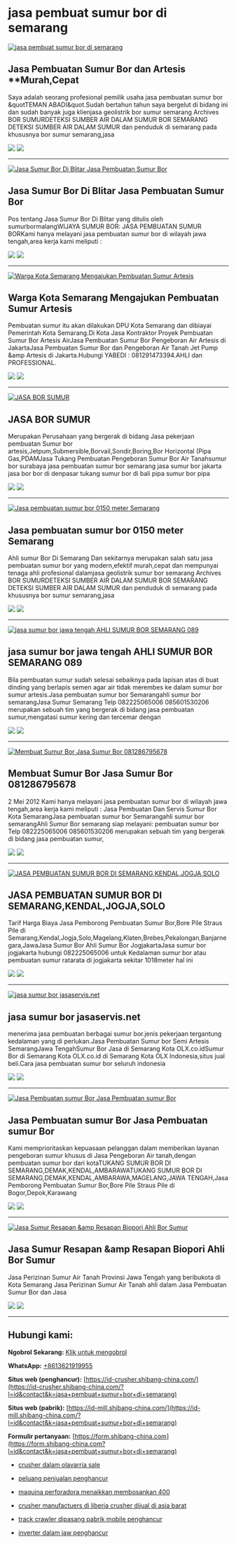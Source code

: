 # jasa pembuat sumur bor di semarang

<a href="https://swt.shibang-china.com/?l=id&img&k=jasa+pembuat+sumur+bor+di+semarang" target="_blank">![jasa pembuat sumur bor di semarang](http://static.shibang-china.com/all-800x300/860.jpg)</a>

## Jasa Pembuatan Sumur Bor dan Artesis **Murah,Cepat
Saya adalah seorang profesional pemilik usaha jasa pembuatan sumur bor &quotTEMAN ABADI&quot.Sudah bertahun tahun saya bergelut di bidang ini dan sudah banyak juga klienjasa geolistrik bor sumur semarang Archives BOR SUMURDETEKSI SUMBER AIR DALAM SUMUR BOR SEMARANG DETEKSI SUMBER AIR DALAM SUMUR dan penduduk di semarang pada khususnya bor sumur semarang,jasa


<a href="https://whatsapp.shibangsoft.com/WhatsApp.php" target="_blank" title="WhatsApp">![](http://static.shibang-china.com/icon/whatsapp.png)</a> <a href="https://swt.shibang-china.com/?l=id&icon&k=jasa+pembuat+sumur+bor+di+semarang" target="_blank">![](http://static.shibang-china.com/icon/chat-id.png)</a>

---

<a href="https://swt.shibang-china.com/?l=id&img&k=jasa+pembuat+sumur+bor+di+semarang" target="_blank">![Jasa Sumur Bor Di Blitar Jasa Pembuatan Sumur Bor](http://static.shibang-china.com/all-800x300/434.jpg)</a>

## Jasa Sumur Bor Di Blitar Jasa Pembuatan Sumur Bor
Pos tentang Jasa Sumur Bor Di Blitar yang ditulis oleh sumurbormalangWIJAYA SUMUR BOR: JASA PEMBUATAN SUMUR BORKami hanya melayani jasa pembuatan sumur bor di wilayah jawa tengah,area kerja kami meliputi :


<a href="https://whatsapp.shibangsoft.com/WhatsApp.php" target="_blank" title="WhatsApp">![](http://static.shibang-china.com/icon/whatsapp.png)</a> <a href="https://swt.shibang-china.com/?l=id&icon&k=jasa+pembuat+sumur+bor+di+semarang" target="_blank">![](http://static.shibang-china.com/icon/chat-id.png)</a>

---

<a href="https://swt.shibang-china.com/?l=id&img&k=jasa+pembuat+sumur+bor+di+semarang" target="_blank">![Warga Kota Semarang Mengajukan Pembuatan Sumur Artesis](http://static.shibang-china.com/all-800x300/495.jpg)</a>

## Warga Kota Semarang Mengajukan Pembuatan Sumur Artesis
Pembuatan sumur itu akan dilakukan DPU Kota Semarang dan dibiayai Pemerintah Kota Semarang.Di Kota Jasa Kontraktor Proyek Pembuatan Sumur Bor Artesis AirJasa Pembuatan Sumur Bor Pengeboran Air Artesis di JakartaJasa Pembuatan Sumur Bor dan Pengeboran Air Tanah Jet Pump &amp Artesis di Jakarta.Hubungi YABEDI : 081291473394.AHLI dan PROFESSIONAL.


<a href="https://whatsapp.shibangsoft.com/WhatsApp.php" target="_blank" title="WhatsApp">![](http://static.shibang-china.com/icon/whatsapp.png)</a> <a href="https://swt.shibang-china.com/?l=id&icon&k=jasa+pembuat+sumur+bor+di+semarang" target="_blank">![](http://static.shibang-china.com/icon/chat-id.png)</a>

---

<a href="https://swt.shibang-china.com/?l=id&img&k=jasa+pembuat+sumur+bor+di+semarang" target="_blank">![JASA BOR SUMUR](http://static.shibang-china.com/all-800x300/1506.jpg)</a>

## JASA BOR SUMUR
Merupakan Perusahaan yang bergerak di bidang Jasa pekerjaan pembuatan Sumur bor artesis,Jetpum,Submersible,Borvail,Sondir,Boring,Bor Horizontal (Pipa Gas,PDAMJasa Tukang Pembuatan Pengeboran Sumur Bor Air Tanahsumur bor surabaya jasa pembuatan sumur bor semarang jasa sumur bor jakarta jasa bor bor di denpasar tukang sumur bor di bali pipa sumur bor pipa


<a href="https://whatsapp.shibangsoft.com/WhatsApp.php" target="_blank" title="WhatsApp">![](http://static.shibang-china.com/icon/whatsapp.png)</a> <a href="https://swt.shibang-china.com/?l=id&icon&k=jasa+pembuat+sumur+bor+di+semarang" target="_blank">![](http://static.shibang-china.com/icon/chat-id.png)</a>

---

<a href="https://swt.shibang-china.com/?l=id&img&k=jasa+pembuat+sumur+bor+di+semarang" target="_blank">![Jasa pembuatan sumur bor 0150 meter Semarang](http://static.shibang-china.com/all-800x300/1383.jpg)</a>

## Jasa pembuatan sumur bor 0150 meter Semarang
Ahli sumur Bor Di Semarang Dan sekitarnya merupakan salah satu jasa pembuatan sumur bor yang modern,efektif murah,cepat dan mempunyai tenaga ahli profesional dalamjasa geolistrik sumur bor semarang Archives BOR SUMURDETEKSI SUMBER AIR DALAM SUMUR BOR SEMARANG DETEKSI SUMBER AIR DALAM SUMUR dan penduduk di semarang pada khususnya bor sumur semarang,jasa


<a href="https://whatsapp.shibangsoft.com/WhatsApp.php" target="_blank" title="WhatsApp">![](http://static.shibang-china.com/icon/whatsapp.png)</a> <a href="https://swt.shibang-china.com/?l=id&icon&k=jasa+pembuat+sumur+bor+di+semarang" target="_blank">![](http://static.shibang-china.com/icon/chat-id.png)</a>

---

<a href="https://swt.shibang-china.com/?l=id&img&k=jasa+pembuat+sumur+bor+di+semarang" target="_blank">![jasa sumur bor jawa tengah AHLI SUMUR BOR SEMARANG 089](http://static.shibang-china.com/all-800x300/391.jpg)</a>

## jasa sumur bor jawa tengah AHLI SUMUR BOR SEMARANG 089
Bila pembuatan sumur sudah selesai sebaiknya pada lapisan atas di buat dinding yang berlapis semen agar air tidak merembes ke dalam sumur bor sumur artesis.Jasa pembuatan sumur bor Semarangahli sumur bor semarangJasa Sumur Semarang Telp 082225065006 085601530206 merupakan sebuah tim yang bergerak di bidang jasa pembuatan sumur,mengatasi sumur kering dan tercemar dengan


<a href="https://whatsapp.shibangsoft.com/WhatsApp.php" target="_blank" title="WhatsApp">![](http://static.shibang-china.com/icon/whatsapp.png)</a> <a href="https://swt.shibang-china.com/?l=id&icon&k=jasa+pembuat+sumur+bor+di+semarang" target="_blank">![](http://static.shibang-china.com/icon/chat-id.png)</a>

---

<a href="https://swt.shibang-china.com/?l=id&img&k=jasa+pembuat+sumur+bor+di+semarang" target="_blank">![Membuat Sumur Bor Jasa Sumur Bor 081286795678](http://static.shibang-china.com/all-800x300/1281.jpg)</a>

## Membuat Sumur Bor Jasa Sumur Bor 081286795678
2 Mei 2012 Kami hanya melayani jasa pembuatan sumur bor di wilayah jawa tengah,area kerja kami meliputi : Jasa Pembuatan Dan Servis Sumur Bor Kota SemarangJasa pembuatan sumur bor Semarangahli sumur bor semarangAhli Sumur Bor semarang siap melayani: pembuatan sumur bor Telp 082225065006 085601530206 merupakan sebuah tim yang bergerak di bidang jasa pembuatan sumur,


<a href="https://whatsapp.shibangsoft.com/WhatsApp.php" target="_blank" title="WhatsApp">![](http://static.shibang-china.com/icon/whatsapp.png)</a> <a href="https://swt.shibang-china.com/?l=id&icon&k=jasa+pembuat+sumur+bor+di+semarang" target="_blank">![](http://static.shibang-china.com/icon/chat-id.png)</a>

---

<a href="https://swt.shibang-china.com/?l=id&img&k=jasa+pembuat+sumur+bor+di+semarang" target="_blank">![JASA PEMBUATAN SUMUR BOR DI SEMARANG,KENDAL,JOGJA,SOLO](http://static.shibang-china.com/all-800x300/1119.jpg)</a>

## JASA PEMBUATAN SUMUR BOR DI SEMARANG,KENDAL,JOGJA,SOLO
Tarif Harga Biaya Jasa Pemborong Pembuatan Sumur Bor,Bore Pile Straus Pile di Semarang,Kendal,Jogja,Solo,Magelang,Klaten,Brebes,Pekalongan,Banjarnegara,JawaJasa Sumur Bor Ahli Sumur Bor JogjakartaJasa sumur bor jogjakarta hubungi 082225065006 untuk Kedalaman sumur bor atau pembuatan sumur ratarata di jogjakarta sekitar 1018meter hal ini


<a href="https://whatsapp.shibangsoft.com/WhatsApp.php" target="_blank" title="WhatsApp">![](http://static.shibang-china.com/icon/whatsapp.png)</a> <a href="https://swt.shibang-china.com/?l=id&icon&k=jasa+pembuat+sumur+bor+di+semarang" target="_blank">![](http://static.shibang-china.com/icon/chat-id.png)</a>

---

<a href="https://swt.shibang-china.com/?l=id&img&k=jasa+pembuat+sumur+bor+di+semarang" target="_blank">![jasa sumur bor jasaservis.net](http://static.shibang-china.com/all-800x300/1222.jpg)</a>

## jasa sumur bor jasaservis.net
menerima jasa pembuatan berbagai sumur bor.jenis pekerjaan tergantung kedalaman yang di perlukan.Jasa Pembuatan Sumur bor Semi Artesis SemarangJawa TengahSumur Bor Jasa di Semarang Kota OLX.co.idSumur Bor di Semarang Kota OLX.co.id di Semarang Kota OLX Indonesia,situs jual beli.Cara jasa pembuatan sumur bor seluruh indonesia


<a href="https://whatsapp.shibangsoft.com/WhatsApp.php" target="_blank" title="WhatsApp">![](http://static.shibang-china.com/icon/whatsapp.png)</a> <a href="https://swt.shibang-china.com/?l=id&icon&k=jasa+pembuat+sumur+bor+di+semarang" target="_blank">![](http://static.shibang-china.com/icon/chat-id.png)</a>

---

<a href="https://swt.shibang-china.com/?l=id&img&k=jasa+pembuat+sumur+bor+di+semarang" target="_blank">![Jasa Pembuatan sumur Bor Jasa Pembuatan sumur Bor](http://static.shibang-china.com/all-800x300/1442.jpg)</a>

## Jasa Pembuatan sumur Bor Jasa Pembuatan sumur Bor
Kami memprioritaskan kepuasaan pelanggan dalam memberikan layanan pengeboran sumur khusus di Jasa Pengeboran Air tanah,dengan pembuatan sumur bor dari kotaTUKANG SUMUR BOR DI SEMARANG,DEMAK,KENDAL,AMBARAWATUKANG SUMUR BOR DI SEMARANG,DEMAK,KENDAL,AMBARAWA,MAGELANG,JAWA TENGAH,Jasa Pemborong Pembuatan Sumur Bor,Bore Pile Straus Pile di Bogor,Depok,Karawang


<a href="https://whatsapp.shibangsoft.com/WhatsApp.php" target="_blank" title="WhatsApp">![](http://static.shibang-china.com/icon/whatsapp.png)</a> <a href="https://swt.shibang-china.com/?l=id&icon&k=jasa+pembuat+sumur+bor+di+semarang" target="_blank">![](http://static.shibang-china.com/icon/chat-id.png)</a>

---

<a href="https://swt.shibang-china.com/?l=id&img&k=jasa+pembuat+sumur+bor+di+semarang" target="_blank">![Jasa Sumur Resapan &amp Resapan Biopori Ahli Bor Sumur](http://static.shibang-china.com/all-800x300/4.jpg)</a>

## Jasa Sumur Resapan &amp Resapan Biopori Ahli Bor Sumur
Jasa Perizinan Sumur Air Tanah Provinsi Jawa Tengah yang beribukota di Kota Semarang Jasa Perizinan Sumur Air Tanah ahli dalam Jasa Pembuatan Sumur Bor dan Jasa

<a href="https://whatsapp.shibangsoft.com/WhatsApp.php" target="_blank" title="WhatsApp">![](http://static.shibang-china.com/icon/whatsapp.png)</a> <a href="https://swt.shibang-china.com/?l=id&icon&k=jasa+pembuat+sumur+bor+di+semarang" target="_blank">![](http://static.shibang-china.com/icon/chat-id.png)</a>

---
## Hubungi kami:

**Ngobrol Sekarang:** [Klik untuk mengobrol](https://swt.shibang-china.com?l=id&contact&k=jasa+pembuat+sumur+bor+di+semarang)

**WhatsApp:**  [+8613621919955](https://whatsapp.shibangsoft.com/WhatsApp.php)

**Situs web (penghancur):** [https://id-crusher.shibang-china.com/](https://id-crusher.shibang-china.com/?l=id&contact&k=jasa+pembuat+sumur+bor+di+semarang)

**Situs web (pabrik):** [https://id-mill.shibang-china.com/](https://id-mill.shibang-china.com/?l=id&contact&k=jasa+pembuat+sumur+bor+di+semarang)

**Formulir pertanyaan:** [https://form.shibang-china.com](https://form.shibang-china.com?l=id&contact&k=jasa+pembuat+sumur+bor+di+semarang)

* [crusher dalam olavarria sale](../17/crusher%20dalam%20olavarria%20sale.md)

* [peluang penjualan penghancur](../30/peluang%20penjualan%20penghancur.md)

* [maquina perforadora menaikkan membosankan 400](../24/maquina%20perforadora%20menaikkan%20membosankan%20400.md)

* [crusher manufactuers di liberia crusher dijual di asia barat](../19/crusher%20manufactuers%20di%20liberia%20crusher%20dijual%20di%20asia%20barat.md)

* [track crawler dipasang pabrik mobile penghancur](../25/track%20crawler%20dipasang%20pabrik%20mobile%20penghancur.md)

* [inverter dalam jaw penghancur](../27/inverter%20dalam%20jaw%20penghancur.md)